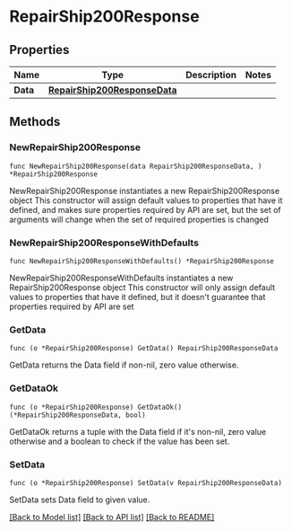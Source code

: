 # RepairShip200Response

## Properties

Name | Type | Description | Notes
------------ | ------------- | ------------- | -------------
**Data** | [**RepairShip200ResponseData**](RepairShip200ResponseData.md) |  | 

## Methods

### NewRepairShip200Response

`func NewRepairShip200Response(data RepairShip200ResponseData, ) *RepairShip200Response`

NewRepairShip200Response instantiates a new RepairShip200Response object
This constructor will assign default values to properties that have it defined,
and makes sure properties required by API are set, but the set of arguments
will change when the set of required properties is changed

### NewRepairShip200ResponseWithDefaults

`func NewRepairShip200ResponseWithDefaults() *RepairShip200Response`

NewRepairShip200ResponseWithDefaults instantiates a new RepairShip200Response object
This constructor will only assign default values to properties that have it defined,
but it doesn't guarantee that properties required by API are set

### GetData

`func (o *RepairShip200Response) GetData() RepairShip200ResponseData`

GetData returns the Data field if non-nil, zero value otherwise.

### GetDataOk

`func (o *RepairShip200Response) GetDataOk() (*RepairShip200ResponseData, bool)`

GetDataOk returns a tuple with the Data field if it's non-nil, zero value otherwise
and a boolean to check if the value has been set.

### SetData

`func (o *RepairShip200Response) SetData(v RepairShip200ResponseData)`

SetData sets Data field to given value.



[[Back to Model list]](../README.md#documentation-for-models) [[Back to API list]](../README.md#documentation-for-api-endpoints) [[Back to README]](../README.md)


